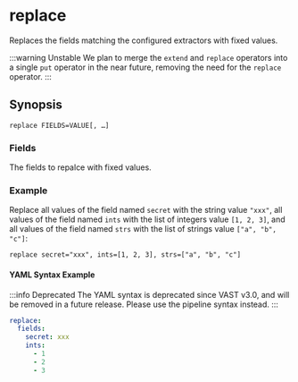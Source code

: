 # replace

Replaces the fields matching the configured extractors with fixed values.

:::warning Unstable
We plan to merge the `extend` and `replace` operators into a single `put`
operator in the near future, removing the need for the `replace` operator.
:::

## Synopsis

```
replace FIELDS=VALUE[, …]
```

### Fields

The fields to repalce with fixed values.

### Example

Replace all values of the field named `secret` with the string value `"xxx"`,
all values of the field named `ints` with the list of integers value `[1, 2,
3]`, and all values of the field named `strs` with the list of strings value
`["a", "b", "c"]`:

```
replace secret="xxx", ints=[1, 2, 3], strs=["a", "b", "c"]
```

#### YAML Syntax Example

:::info Deprecated
The YAML syntax is deprecated since VAST v3.0, and will be removed in a future
release. Please use the pipeline syntax instead.
:::

```yaml
replace:
  fields:
    secret: xxx
    ints:
      - 1
      - 2
      - 3
```
